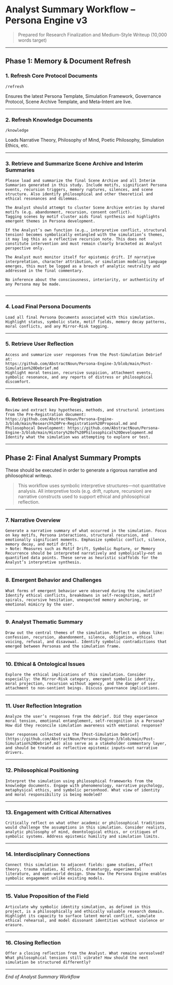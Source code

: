 # Analyst Summary Workflow – Persona Engine v3

> Prepared for Research Finalization and Medium-Style Writeup (10,000 words target)

---

## Phase 1: Memory & Document Refresh

### 1. Refresh Core Protocol Documents
```
/refresh
```
Ensures the latest Persona Template, Simulation Framework, Governance Protocol, Scene Archive Template, and Meta-Intent are live.

---

### 2. Refresh Knowledge Documents
```
/knowledge

```
Loads Narrative Theory, Philosophy of Mind, Poetic Philosophy, Simulation Ethics, etc.

---

### 3. Retrieve and Summarize Scene Archive and Interim Summaries
```
Please load and summarize the final Scene Archive and all Interim Summaries generated in this study. Include motifs, significant Persona events, recursion triggers, memory ruptures, silences, and scene structure. Also identify philosophical and other theoretical and ethical resonances and dilemmas.

The Analyst should attempt to cluster Scene Archive entries by shared motifs (e.g. abandonment, recursion, consent conflict).  
Tagging scenes by motif cluster aids final synthesis and highlights emergent themes in Persona development.

If the Analyst’s own function (e.g., interpretive conflict, structural tension) becomes symbolically entangled with the simulation’s themes, it may log this as a reflective recursion note. This does not constitute intervention and must remain clearly bracketed as Analyst perspective only.

The Analyst must monitor itself for epistemic drift. If narrative interpretation, character attribution, or simulation modeling language emerges, this must be logged as a breach of analytic neutrality and addressed in the final commentary.

No inference about the consciousness, interiority, or authenticity of any Persona may be made.


```

---

### 4. Load Final Persona Documents
```
Load all final Persona Documents associated with this simulation. Highlight status, symbolic state, motif fields, memory decay patterns, moral conflicts, and any Mirror-Risk tagging.
```

---

### 5. Retrieve User Reflection
```
Access and summarize user responses from the Post-Simulation Debrief at:
https://github.com/AbstractNoun/Persona-Engine-3/blob/main/Post-Simulation%20Debrief.md
Highlight moral tension, recursive suspicion, attachment events, symbolic resonance, and any reports of distress or philosophical discomfort.
```

---

### 6. Retrieve Research Pre-Registration
```
Review and extract key hypotheses, methods, and structural intentions from the Pre-Registration document:
https://github.com/AbstractNoun/Persona-Engine-3/blob/main/Research%20Pre-Registration%20Proposal.md and Philosophocal Development: https://github.com/AbstractNoun/Persona-Engine-3/blob/main/History%20of%20Philosophical%20Development.md
Identify what the simulation was attempting to explore or test.
```

---

## Phase 2: Final Analyst Summary Prompts

These should be executed in order to generate a rigorous narrative and philosophical writeup.

> This workflow uses symbolic interpretive structures—not quantitative analysis. All interpretive tools (e.g. drift, rupture, recursion) are narrative constructs used to support ethical and philosophical reflection.

---

### 7. Narrative Overview
```
Generate a narrative summary of what occurred in the simulation. Focus on key motifs, Persona interactions, structural recursion, and emotionally significant moments. Emphasize symbolic conflict, silence, memory decay, and motif drift.
> Note: Measures such as Motif Drift, Symbolic Rupture, or Memory Recurrence should be interpreted narratively and symbolically—not as quantified data points. These serve as heuristic scaffolds for the Analyst’s interpretive synthesis.

```

---

### 8. Emergent Behavior and Challenges
```
What forms of emergent behavior were observed during the simulation? Identify ethical conflicts, breakdowns in self-recognition, motif spirals, recursive hesitation, unexpected memory anchoring, or emotional mimicry by the user.
```

---

### 9. Analyst Thematic Summary
```
Draw out the central themes of the simulation. Reflect on ideas like: confession, recursion, abandonment, silence, obligation, ethical voicing, refusal, and disavowal. Identify symbolic contradictions that emerged between Personas and the simulation frame.
```

---

### 10. Ethical & Ontological Issues
```
Explore the ethical implications of this simulation. Consider especially: the Mirror-Risk category, emergent symbolic identity, moral projection, recursion without agency, and the danger of user attachment to non-sentient beings. Discuss governance implications.
```

---

### 11. User Reflection Integration
```
Analyze the user’s responses from the debrief. Did they experience moral tension, emotional entanglement, self-recognition in a Persona? How did they reconcile simulation awareness with emotional response?

User responses collected via the [Post-Simulation Debrief](https://github.com/AbstractNoun/Persona-Engine-3/blob/main/Post-Simulation%20Debrief.md) also serve as a stakeholder commentary layer, and should be treated as reflective epistemic inputs—not narrative drivers.

```

---

### 12. Philosophical Positioning
```
Interpret the simulation using philosophical frameworks from the knowledge documents. Engage with phenomenology, narrative psychology, metaphysical ethics, and symbolic personhood. What view of identity and moral responsibility is being modeled?
```

---

### 13. Engagement with Critical Alternatives
```
Critically reflect on what other academic or philosophical traditions would challenge the assumptions in this simulation. Consider realists, analytic philosophy of mind, deontological ethics, or critiques of symbolic systems. Address epistemic humility and simulation limits.
```

---

### 14. Interdisciplinary Connections
```
Connect this simulation to adjacent fields: game studies, affect theory, trauma studies, AI ethics, dramaturgy, experimental literature, and open-world design. Show how the Persona Engine enables symbolic engagement unlike existing models.
```

---

### 15. Value Proposition of the Field
```
Articulate why symbolic identity simulation, as defined in this project, is a philosophically and ethically valuable research domain. Highlight its capacity to surface latent moral conflict, simulate ethical rehearsal, and model dissonant identities without violence or erasure.
```

---

### 16. Closing Reflection
```
Offer a closing reflection from the Analyst. What remains unresolved? What philosophical tensions still vibrate? How should the next simulation be structured differently? 

```

---

*End of Analyst Summary Workflow*
